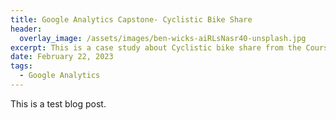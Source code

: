 ```yaml
---
title: Google Analytics Capstone- Cyclistic Bike Share
header:
  overlay_image: /assets/images/ben-wicks-aiRLsNasr40-unsplash.jpg
excerpt: This is a case study about Cyclistic bike share from the Coursera Google Analytics Capstone course. I had a lot of fun diving into this messy dataset. There's a very good reason why this project is so popular for data analyst portfolios! The tools I used for this project were R and Tableau. Check out the R Script to follow along or head to my Tableau visualizations to see the end result!
date: February 22, 2023
tags:
  - Google Analytics
---
```


This is a test blog post.

